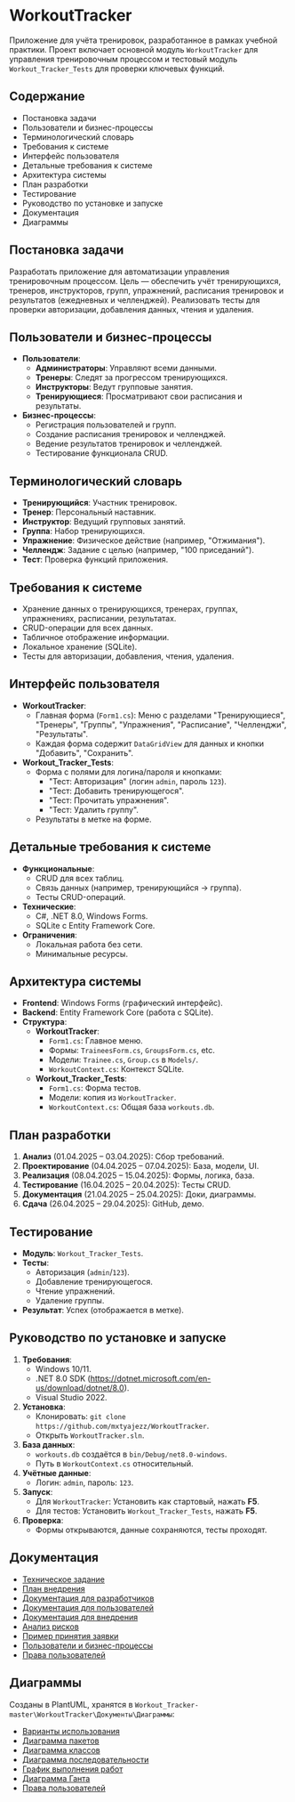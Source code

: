 # WorkoutTracker

Приложение для учёта тренировок, разработанное в рамках учебной практики. Проект включает основной модуль `WorkoutTracker` для управления тренировочным процессом и тестовый модуль `Workout_Tracker_Tests` для проверки ключевых функций.

## Содержание
- Постановка задачи
- Пользователи и бизнес-процессы
- Терминологический словарь
- Требования к системе
- Интерфейс пользователя
- Детальные требования к системе
- Архитектура системы
- План разработки
- Тестирование
- Руководство по установке и запуске
- Документация
- Диаграммы

## Постановка задачи
Разработать приложение для автоматизации управления тренировочным процессом. Цель — обеспечить учёт тренирующихся, тренеров, инструкторов, групп, упражнений, расписания тренировок и результатов (ежедневных и челленджей). Реализовать тесты для проверки авторизации, добавления данных, чтения и удаления.

## Пользователи и бизнес-процессы
- **Пользователи**:
  - **Администраторы**: Управляют всеми данными.
  - **Тренеры**: Следят за прогрессом тренирующихся.
  - **Инструкторы**: Ведут групповые занятия.
  - **Тренирующиеся**: Просматривают свои расписания и результаты.
- **Бизнес-процессы**:
  - Регистрация пользователей и групп.
  - Создание расписания тренировок и челленджей.
  - Ведение результатов тренировок и челленджей.
  - Тестирование функционала CRUD.

## Терминологический словарь
- **Тренирующийся**: Участник тренировок.
- **Тренер**: Персональный наставник.
- **Инструктор**: Ведущий групповых занятий.
- **Группа**: Набор тренирующихся.
- **Упражнение**: Физическое действие (например, "Отжимания").
- **Челлендж**: Задание с целью (например, "100 приседаний").
- **Тест**: Проверка функций приложения.

## Требования к системе
- Хранение данных о тренирующихся, тренерах, группах, упражнениях, расписании, результатах.
- CRUD-операции для всех данных.
- Табличное отображение информации.
- Локальное хранение (SQLite).
- Тесты для авторизации, добавления, чтения, удаления.

## Интерфейс пользователя
- **WorkoutTracker**:
  - Главная форма (`Form1.cs`): Меню с разделами "Тренирующиеся", "Тренеры", "Группы", "Упражнения", "Расписание", "Челленджи", "Результаты".
  - Каждая форма содержит `DataGridView` для данных и кнопки "Добавить", "Сохранить".
- **Workout_Tracker_Tests**:
  - Форма с полями для логина/пароля и кнопками:
    - "Тест: Авторизация" (логин `admin`, пароль `123`).
    - "Тест: Добавить тренирующегося".
    - "Тест: Прочитать упражнения".
    - "Тест: Удалить группу".
  - Результаты в метке на форме.

## Детальные требования к системе
- **Функциональные**:
  - CRUD для всех таблиц.
  - Связь данных (например, тренирующийся → группа).
  - Тесты CRUD-операций.
- **Технические**:
  - C#, .NET 8.0, Windows Forms.
  - SQLite с Entity Framework Core.
- **Ограничения**:
  - Локальная работа без сети.
  - Минимальные ресурсы.

## Архитектура системы
- **Frontend**: Windows Forms (графический интерфейс).
- **Backend**: Entity Framework Core (работа с SQLite).
- **Структура**:
  - **WorkoutTracker**:
    - `Form1.cs`: Главное меню.
    - Формы: `TraineesForm.cs`, `GroupsForm.cs`, etc.
    - Модели: `Trainee.cs`, `Group.cs` в `Models/`.
    - `WorkoutContext.cs`: Контекст SQLite.
  - **Workout_Tracker_Tests**:
    - `Form1.cs`: Форма тестов.
    - Модели: копия из `WorkoutTracker`.
    - `WorkoutContext.cs`: Общая база `workouts.db`.

## План разработки
1. **Анализ** (01.04.2025 – 03.04.2025): Сбор требований.
2. **Проектирование** (04.04.2025 – 07.04.2025): База, модели, UI.
3. **Реализация** (08.04.2025 – 15.04.2025): Формы, логика, база.
4. **Тестирование** (16.04.2025 – 20.04.2025): Тесты CRUD.
5. **Документация** (21.04.2025 – 25.04.2025): Доки, диаграммы.
6. **Сдача** (26.04.2025 – 29.04.2025): GitHub, демо.

## Тестирование
- **Модуль**: `Workout_Tracker_Tests`.
- **Тесты**:
  - Авторизация (`admin`/`123`).
  - Добавление тренирующегося.
  - Чтение упражнений.
  - Удаление группы.
- **Результат**: Успех (отображается в метке).

## Руководство по установке и запуске
1. **Требования**:
   - Windows 10/11.
   - .NET 8.0 SDK (https://dotnet.microsoft.com/en-us/download/dotnet/8.0).
   - Visual Studio 2022.
2. **Установка**:
   - Клонировать: `git clone https://github.com/mxtyajezz/WorkoutTracker`.
   - Открыть `WorkoutTracker.sln`.
3. **База данных**:
   - `workouts.db` создаётся в `bin/Debug/net8.0-windows`.
   - Путь в `WorkoutContext.cs` относительный.
4. **Учётные данные**:
   - Логин: `admin`, пароль: `123`.
5. **Запуск**:
   - Для `WorkoutTracker`: Установить как стартовый, нажать **F5**.
   - Для тестов: Установить `Workout_Tracker_Tests`, нажать **F5**.
6. **Проверка**:
   - Формы открываются, данные сохраняются, тесты проходят.

## Документация
- [Техническое задание](docs/ТЗ.md)
- [План внедрения](docs/План_внедрения.md)
- [Документация для разработчиков](docs/Документация_для_разработчиков.md)
- [Документация для пользователей](docs/Документация_для_пользователей.md)
- [Документация для внедрения](docs/Документация_для_внедрения.md)
- [Анализ рисков](docs/Анализ_рисков.md)
- [Пример принятия заявки](docs/Пример_принятия_заявки.md)
- [Пользователи и бизнес-процессы](docs/Пользователи_и_бизнес-процессы.md)
- [Права пользователей](docs/Права_Пользователей.md)

## Диаграммы
Созданы в PlantUML, хранятся в `Workout_Tracker-master\WorkoutTracker\Документы\Диаграммы`:
- [Варианты использования](Диаграммы/WorkoutTracker_UseCase.png)
- [Диаграмма пакетов](Диаграммы/WorkoutTracker_Packages.png)
- [Диаграмма классов](Диаграммы/WorkoutTracker_Classes.png)
- [Диаграмма последовательности](Диаграммы/WorkoutTracker_Sequence.png)
- [График выполнения работ](Диаграммы/График_Выполнения_Работ.jpg)
- [Диаграмма Ганта](Диаграммы/Диаграмма_Ганта.jpg)
- [Права пользователей](Диаграммы/Права_Пользователей.jpg) 

